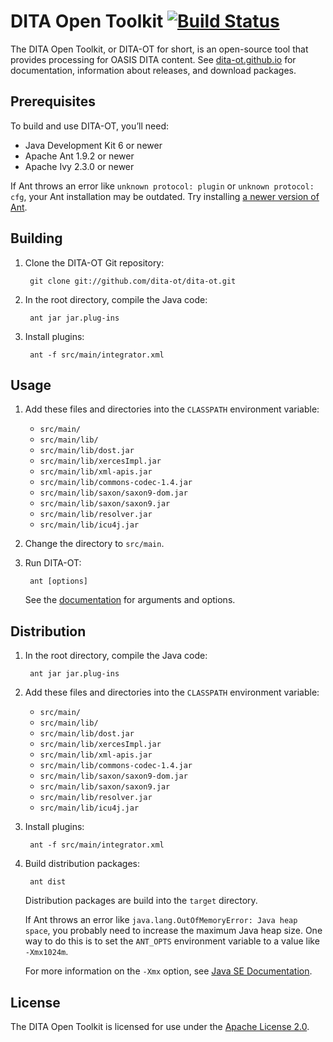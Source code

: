 DITA Open Toolkit [![Build Status](https://secure.travis-ci.org/dita-ot/dita-ot.png?branch=develop)](http://travis-ci.org/dita-ot/dita-ot)
=================

The DITA Open Toolkit, or DITA-OT for short, is an open-source tool that provides processing for OASIS DITA content. See [dita-ot.github.io](http://dita-ot.github.io/) for documentation, information about releases, and download packages.

Prerequisites
-------------

To build and use DITA-OT, you’ll need:

* Java Development Kit 6 or newer
* Apache Ant 1.9.2 or newer
* Apache Ivy 2.3.0 or newer

If Ant throws an error like `unknown protocol: plugin` or `unknown protocol: cfg`, your Ant installation may be outdated. Try installing [a newer version of Ant](http://ant.apache.org/).

Building
--------

1. Clone the DITA-OT Git repository:

        git clone git://github.com/dita-ot/dita-ot.git

2. In the root directory, compile the Java code:

        ant jar jar.plug-ins

3. Install plugins:

        ant -f src/main/integrator.xml
 
Usage
-----

1. Add these files and directories into the `CLASSPATH` environment variable:
   * `src/main/`
   * `src/main/lib/`
   * `src/main/lib/dost.jar`
   * `src/main/lib/xercesImpl.jar`
   * `src/main/lib/xml-apis.jar`
   * `src/main/lib/commons-codec-1.4.jar`
   * `src/main/lib/saxon/saxon9-dom.jar`
   * `src/main/lib/saxon/saxon9.jar`
   * `src/main/lib/resolver.jar`
   * `src/main/lib/icu4j.jar`

2. Change the directory to `src/main`.
3. Run DITA-OT:

        ant [options]
        
   See the [documentation](http://dita-ot.github.io/1.8/) for arguments and options.

Distribution
------------

1. In the root directory, compile the Java code:

        ant jar jar.plug-ins
     
2. Add these files and directories into the `CLASSPATH` environment variable:
   * `src/main/`
   * `src/main/lib/`
   * `src/main/lib/dost.jar`
   * `src/main/lib/xercesImpl.jar`
   * `src/main/lib/xml-apis.jar`
   * `src/main/lib/commons-codec-1.4.jar`
   * `src/main/lib/saxon/saxon9-dom.jar`
   * `src/main/lib/saxon/saxon9.jar`
   * `src/main/lib/resolver.jar`
   * `src/main/lib/icu4j.jar`

3. Install plugins:

        ant -f src/main/integrator.xml

4. Build distribution packages:

        ant dist
   
   Distribution packages are build into the `target` directory.

   If Ant throws an error like `java.lang.OutOfMemoryError: Java heap space`, you probably need to increase the maximum Java heap size. One way to do this is to set the `ANT_OPTS` environment variable to a value like `-Xmx1024m`.

   For more information on the `-Xmx` option, see [Java SE Documentation](http://docs.oracle.com/javase/6/docs/technotes/tools/windows/java.html#nonstandard).

License
-------

The DITA Open Toolkit is licensed for use under the [Apache License 2.0](http://www.apache.org/licenses/LICENSE-2.0).
